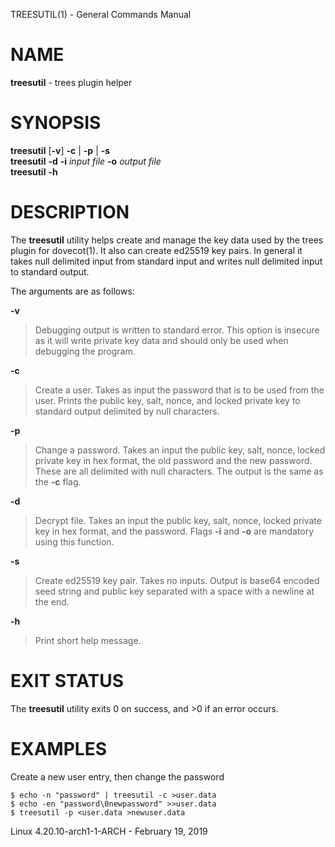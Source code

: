 TREESUTIL(1) - General Commands Manual

# NAME

**treesutil** - trees plugin helper

# SYNOPSIS

**treesutil**
\[**-v**]
**-c**&nbsp;|&nbsp;**-p**&nbsp;|&nbsp;**-s**  
**treesutil**
**-d**
**-i**&nbsp;*input&#160;file*
**-o**&nbsp;*output&#160;file*  
**treesutil**
**-h**

# DESCRIPTION

The
**treesutil**
utility helps create and manage the key data used by the trees
plugin for
dovecot(1).
It also can create ed25519 key pairs.
In general it takes null delimited input from standard input
and writes null delimited input to standard output.

The arguments are as follows:

**-v**

> Debugging output is written to standard error.
> This option is insecure as it will write private key data
> and should only be used when debugging the program.

**-c**

> Create a user.
> Takes as input the password that is to be used from the user.
> Prints the public key, salt, nonce, and locked private key to
> standard output delimited by null characters.

**-p**

> Change a password.
> Takes an input the public key, salt, nonce, locked private key
> in hex format, the old password and the new password.
> These are all delimited with null characters.
> The output is the same as the
> **-c**
> flag.

**-d**

> Decrypt file.
> Takes an input the public key, salt, nonce, locked private key
> in hex format, and the password.
> Flags
> **-i**
> and
> **-o**
> are mandatory using this function.

**-s**

> Create ed25519 key pair.
> Takes no inputs.
> Output is base64 encoded seed string and public key separated
> with a space with a newline at the end.

**-h**

> Print short help message.

# EXIT STATUS

The **treesutil** utility exits&#160;0 on success, and&#160;&gt;0 if an error occurs.

# EXAMPLES

Create a new user entry, then change the password

	$ echo -n "password" | treesutil -c >user.data
	$ echo -en "password\0newpassword" >>user.data
	$ treesutil -p <user.data >newuser.data

Linux 4.20.10-arch1-1-ARCH - February 19, 2019
